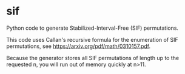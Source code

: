 # sif
Python code to generate Stabilized-Interval-Free (SIF) permutations.

This code uses Callan's recursive formula for the enumeration of SIF permutations, see https://arxiv.org/pdf/math/0310157.pdf.

Because the generator stores all SIF permutations of length up to the requested n, you will run out of memory quickly at n>11.

